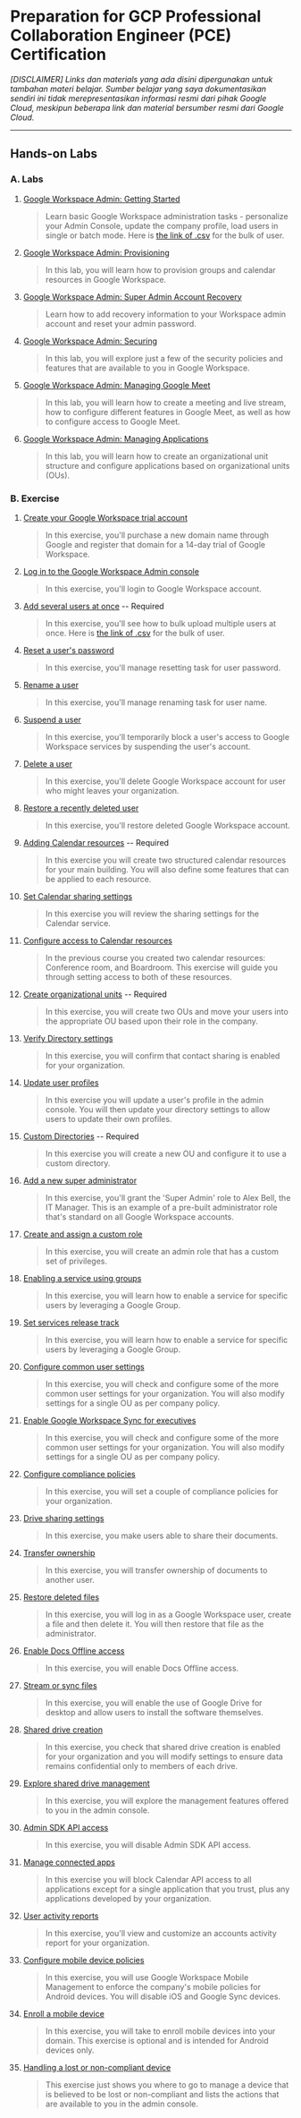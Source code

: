 # Preparation for GCP Professional Collaboration Engineer (PCE) Certification
_[DISCLAIMER] Links dan materials yang ada disini dipergunakan untuk tambahan materi belajar. Sumber belajar yang saya dokumentasikan sendiri ini tidak merepresentasikan informasi resmi dari pihak Google Cloud, meskipun beberapa link dan material bersumber resmi dari Google Cloud._

---
## Hands-on Labs
### A. Labs
1. [Google Workspace Admin: Getting Started](https://www.cloudskillsboost.google/focuses/16418?parent=catalog)

    > Learn basic Google Workspace administration tasks - personalize your Admin Console, update the company profile, load users in single or batch mode. Here is [the link of .csv](https://drive.google.com/file/d/1Iq5f1jEod9djOvl9i1hCUSXkH2z7bFHH/view) for the bulk of user.

2. [Google Workspace Admin: Provisioning](https://www.cloudskillsboost.google/focuses/18119?parent=catalog)

    > In this lab, you will learn how to provision groups and calendar resources in Google Workspace.

3. [Google Workspace Admin: Super Admin Account Recovery](https://www.cloudskillsboost.google/focuses/20114?parent=catalog)

    > Learn how to add recovery information to your Workspace admin account and reset your admin password.

4. [Google Workspace Admin: Securing](https://www.cloudskillsboost.google/focuses/18333?parent=catalog)

    > In this lab, you will explore just a few of the security policies and features that are available to you in Google Workspace.

5. [Google Workspace Admin: Managing Google Meet](https://www.cloudskillsboost.google/focuses/18361?parent=catalog)

    > In this lab, you will learn how to create a meeting and live stream, how to configure different features in Google Meet, as well as how to configure access to Google Meet.

6. [Google Workspace Admin: Managing Applications](https://www.cloudskillsboost.google/focuses/18332?parent=catalog)

    > In this lab, you will learn how to create an organizational unit structure and configure applications based on organizational units (OUs).


### B. Exercise
1. [Create your Google Workspace trial account](https://drive.google.com/file/d/1zqc9-kNiLZ5tmMX9sF1Sj-BfupGEkqIh/view)

    > In this exercise, you'll purchase a new domain name through Google and register that domain for a 14-day trial of Google Workspace.

2. [Log in to the Google Workspace Admin console](https://drive.google.com/file/d/1a16lJcJ07we73JlROTDgfWdnWwkLuVTC/view)

    > In this exercise, you'll login to Google Workspace account.

3. [Add several users at once](https://drive.google.com/file/d/1VxcVAwOACPgJo7J27BPkAJoIHT0Ix6FZ/view) -- Required

    > In this exercise, you'll see how to bulk upload multiple users at once. Here is [the link of .csv](https://drive.google.com/file/d/1Iq5f1jEod9djOvl9i1hCUSXkH2z7bFHH/view) for the bulk of user.

4. [Reset a user's password](https://drive.google.com/file/d/1NkHH0zYrhHSwWnbjj-XdjjJsL-GLNKn8/view)

    > In this exercise, you'll manage resetting task for user password.

5. [Rename a user](https://drive.google.com/file/d/1PKtws-Q7N-qUShWbkQo8KTz753l8JuVf/view)

    > In this exercise, you'll manage renaming task for user name.

6. [Suspend a user](https://drive.google.com/file/d/1RJ30FWjfKVhk1GCazUUOZ8pHWqzH75sU/view)

    > In this exercise, you'll temporarily block a user's access to Google Workspace services by suspending the user's account.

7. [Delete a user](https://drive.google.com/file/d/1lSpHr89eENAwrCzUauGtWnTYT9V1yYkZ/view)

    > In this exercise, you'll delete Google Workspace account for user who might leaves your organization.

8. [Restore a recently deleted user](https://drive.google.com/file/d/1eJsji4WRORotyAkYMfQoun2POxPBBeXs/view)

    > In this exercise, you'll restore deleted Google Workspace account.

9. [Adding Calendar resources](https://drive.google.com/file/d/1A2OESiqW-CSpA37304Vix15NwsI2dnoA/view) -- Required

    > In this exercise you will create two structured calendar resources for your main building. You will also define some features that can be applied to each resource.

10. [Set Calendar sharing settings](https://drive.google.com/file/d/1s9AuRcRlJPIB2rPFZd3bkAHsmvTFOrGq/view)

    > In this exercise you will review the sharing settings for the Calendar service.

11. [Configure access to Calendar resources](https://drive.google.com/file/d/1WEfJ4R1JLREB7caV8ko80rBUft3ko4rj/view)

    > In the previous course you created two calendar resources: Conference room, and Boardroom. This exercise will guide you through setting access to both of these resources.

12. [Create organizational units](https://drive.google.com/file/d/187PwCXTqv0mOGWHgFq0drPDlRaP-muHz/view) -- Required

    > In this exercise, you will create two OUs and move your users into the appropriate OU based upon their role in the company.


13. [Verify Directory settings](https://drive.google.com/file/d/1TnqbwHtm1fqYSSooDY0tHza5d1YUrW8S/view)

    > In this exercise, you will confirm that contact sharing is enabled for your organization.

14. [Update user profiles](https://drive.google.com/file/d/1Lx7c-Xmzl1h4huxfe2xt5UlXmKzY8Pzb/view)

    > In this exercise you will update a user's profile in the admin console. You will then update your directory settings to allow users to update their own profiles.

15. [Custom Directories](https://drive.google.com/file/d/1sRaEqG0yo6T4PL4yluknVDX4KtNtnRBJ/view) -- Required

    > In this exercise you will create a new OU and configure it to use a custom directory.

16. [Add a new super administrator](https://drive.google.com/file/d/1TQjXcXawv5v87BPnfqs5_CT7YSPLltHC/view)

    > In this exercise, you'll grant the 'Super Admin' role to Alex Bell, the IT Manager. This is an example of a pre-built administrator role that's standard on all Google Workspace accounts.

17. [Create and assign a custom role](https://drive.google.com/file/d/1W0C9m9I7ZNdGrxlNNHO4_Y3cvc2pChTz/view)

    > In this exercise, you will create an admin role that has a custom set of privileges.

18. [Enabling a service using groups](https://drive.google.com/file/d/1mbShVVy83ifpxd-Pl_gGhWKJsK5QQ_Xw/view)

    > In this exercise, you will learn how to enable a service for specific users by leveraging a Google Group.

19. [Set services release track](https://drive.google.com/file/d/1fqjnJuF6us55zW2iYdvPzjtZ3FhRoS96/view)

    > In this exercise, you will learn how to enable a service for specific users by leveraging a Google Group.

20. [Configure common user settings](https://drive.google.com/file/d/13cYI8JIU2P4NbkE67N3eZTULDm2uI7CO/view)

    > In this exercise, you will check and configure some of the more common user settings for your organization. You will also modify settings for a single OU as per company policy.

21. [Enable Google Workspace Sync for executives](https://drive.google.com/file/d/18QlU6i7qdCXmucP8U657CCNRrISScmn8/view)

    > In this exercise, you will check and configure some of the more common user settings for your organization. You will also modify settings for a single OU as per company policy.

22. [Configure compliance policies](https://drive.google.com/file/d/1TTSU0r7reiE2y8L7oE46xXNLVhyvgH6R/view)

    > In this exercise, you will set a couple of compliance policies for your organization.


23. [Drive sharing settings](https://drive.google.com/file/d/18ILNV0ttttay-gRBF101l5iGUzJkW8_F/view)

    > In this exercise, you make users able to share their documents.

24. [Transfer ownership](https://drive.google.com/file/d/1u9OtdhnwLunHjWxiRsic9nGZoS7L8HHf/view)

    > In this exercise, you will transfer ownership of documents to another user.

25. [Restore deleted files](https://drive.google.com/file/d/1_NOeARtgeaXB0MgrUfNRgU18Q1KwpMrV/view)

    > In this exercise, you will log in as a Google Workspace user, create a file and then delete it. You will then restore that file as the administrator.

26. [Enable Docs Offline access](https://drive.google.com/file/d/1NeCPGkv47-UnEPpT53NGR0UvcD6ZaQIY/view)

    > In this exercise, you will enable Docs Offline access.

27. [Stream or sync files](https://drive.google.com/file/d/1BmA351TaohAWuGXhfK1-kqgPAA3n7BOv/view)

    > In this exercise, you will enable the use of Google Drive for desktop and allow users to install the software themselves.

28. [Shared drive creation](https://drive.google.com/file/d/1r21rf6--jsxgeAEExZ4_jHi5u9chHXts/view)

    > In this exercise, you check that shared drive creation is enabled for your organization and you will modify settings to ensure data remains confidential only to members of each drive.

29. [Explore shared drive management](https://drive.google.com/file/d/1TYJfiTNIUzTw0ydwC8RFEk3MHqOlcE3s/view)

    > In this exercise, you will explore the management features offered to you in the admin console.

30. [Admin SDK API access](https://drive.google.com/file/d/15hqvhCUrtCOjJW5p4naCP-e7XXYm_YuV/view)

    > In this exercise, you will disable Admin SDK API access.

31. [Manage connected apps](https://drive.google.com/file/d/1f5NrBI7GCFlHAe_RvsNQcn67IV6Bdcyl/view)

    > In this exercise you will block Calendar API access to all applications except for a single application that you trust, plus any applications developed by your organization.

32. [User activity reports](https://drive.google.com/file/d/1_-90DWvXpSnUNg_TyV4Pwi08dExVVxEs/view)

    > In this exercise, you'll view and customize an accounts activity report for your organization.

33. [Configure mobile device policies](https://drive.google.com/file/d/1maDreZ3sUiLl6if3EgmGtWxepBtEy6wT/view)

    > In this exercise, you will use Google Workspace Mobile Management to enforce the company's mobile policies for Android devices. You will disable iOS and Google Sync devices.

34. [Enroll a mobile device](https://drive.google.com/file/d/1BbCDOzWTMbwac7uys739AFnNt6nm6khP/view)

    > In this exercise, you will take to enroll mobile devices into your domain. This exercise is optional and is intended for Android devices only.

35. [Handling a lost or non-compliant device](https://drive.google.com/file/d/14Ji0tiCxEmnw31hazGGGjQW04BaJggU_/view)

    > This exercise just shows you where to go to manage a device that is believed to be lost or non-compliant and lists the actions that are available to you in the admin console.
